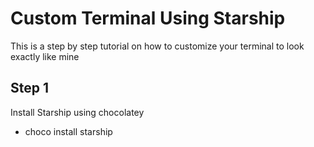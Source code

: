 # Custom Terminal Using Starship
This is a step by step tutorial on how to customize your terminal to look exactly like mine</p>

## Step 1
Install Starship using chocolatey
* choco install starship

